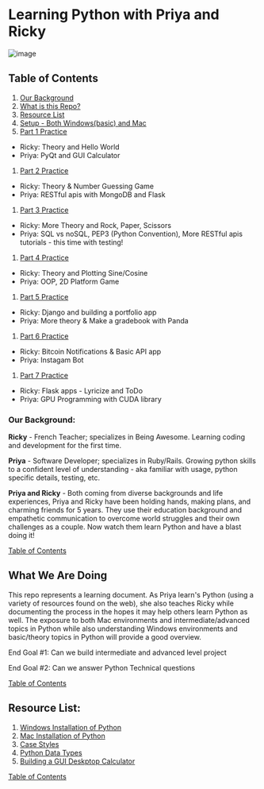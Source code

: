 # Learning Python with Priya and Ricky
![image](https://i.pinimg.com/originals/24/97/b4/2497b48e8f9778fb8463c525e14794f9.gif)

## Table of Contents
1. [Our Background](#our-background)
1. [What is this Repo?](#what-we-are-doing)
1. [Resource List](#resource-list)
1. [Setup - Both Windows(basic) and Mac](lessons/1setup.md)
1. [Part 1 Practice](lessons/2part_1.md)
  - Ricky: Theory and Hello World
  - Priya: PyQt and GUI Calculator
1. [Part 2 Practice](lessons/3part_2.md)
  - Ricky: Theory & Number Guessing Game
  - Priya: RESTful apis with MongoDB and Flask
1. [Part 3 Practice](lessons/4part_3.md)
  - Ricky: More Theory and Rock, Paper, Scissors
  - Priya: SQL vs noSQL, PEP3 (Python Convention), More RESTful apis tutorials - this time with testing!
1. [Part 4 Practice]()
  - Ricky: Theory and Plotting Sine/Cosine
  - Priya: OOP, 2D Platform Game
1. [Part 5 Practice]()
  - Ricky: Django and building a portfolio app
  - Priya: More theory & Make a gradebook with Panda
1. [Part 6 Practice]()
  - Ricky: Bitcoin Notifications & Basic API app
  - Priya: Instagam Bot
1. [Part 7 Practice]()
  - Ricky: Flask apps - Lyricize and ToDo
  - Priya: GPU Programming with CUDA library

### Our Background:
**Ricky** - French Teacher; specializes in Being Awesome. Learning coding and development for the first time.

**Priya** - Software Developer; specializes in Ruby/Rails. Growing python skills to a confident level of understanding - aka familiar with usage, python specific details, testing, etc.

**Priya and Ricky** - Both coming from diverse backgrounds and life experiences, Priya and Ricky have been holding hands, making plans, and charming friends for 5 years. They use their education background and empathetic communication to overcome world struggles and their own challenges as a couple. Now watch them learn Python and have a blast doing it!

[Table of Contents](#table-of-contents)

## What We Are Doing
This repo represents a learning document. As Priya learn's Python (using a variety of resources found on the web), she also teaches Ricky while documenting the process in the hopes it may help others learn Python as well. The exposure to both Mac environments and intermediate/advanced topics in Python while also understanding Windows environments and basic/theory topics in Python will provide a good overview.

End Goal #1: Can we build intermediate and advanced level project

End Goal #2: Can we answer Python Technical questions

[Table of Contents](#table-of-contents)

## Resource List:
1. [Windows Installation of Python](https://docs.microsoft.com/en-us/windows/python/beginners)
1. [Mac Installation of Python](https://docs.python-guide.org/starting/install3/osx/)
1. [Case Styles](https://medium.com/better-programming/string-case-styles-camel-pascal-snake-and-kebab-case-981407998841)
1. [Python Data Types](https://www.w3schools.com/python/python_datatypes.asp)
1. [Building a GUI Deskptop Calculator](https://realpython.com/python-pyqt-gui-calculator/)

[Table of Contents](#table-of-contents)
